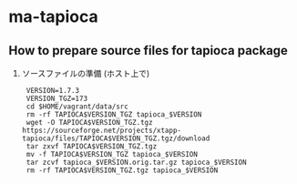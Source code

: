 # ma-tapioca

## How to prepare source files for tapioca package

1. ソースファイルの準備 (ホスト上で)

        VERSION=1.7.3
        VERSION_TGZ=173
        cd $HOME/vagrant/data/src
        rm -rf TAPIOCA$VERSION_TGZ tapioca_$VERSION
        wget -O TAPIOCA$VERSION_TGZ.tgz https://sourceforge.net/projects/xtapp-tapioca/files/TAPIOCA$VERSION_TGZ.tgz/download
        tar zxvf TAPIOCA$VERSION_TGZ.tgz
        mv -f TAPIOCA$VERSION_TGZ tapioca_$VERSION
        tar zcvf tapioca_$VERSION.orig.tar.gz tapioca_$VERSION
        rm -rf TAPIOCA$VERSION_TGZ.tgz tapioca_$VERSION
